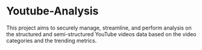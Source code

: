# Youtube-Analysis
This project aims to securely manage, streamline, and perform analysis on the structured and semi-structured YouTube videos data based on the video categories and the trending metrics.

